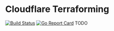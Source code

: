 # Cloudflare Terraforming

[![Build Status](https://img.shields.io/travis/cloudflare/cf-terraforming/master.svg?style=flat-square)](https://travis-ci.org/cloudflare/cf-terraforming)
[![Go Report Card](https://goreportcard.com/badge/github.com/cloudflare/cf-terraforming)](https://goreportcard.com/report/github.com/cloudflare/cf-terraforming)
TODO
